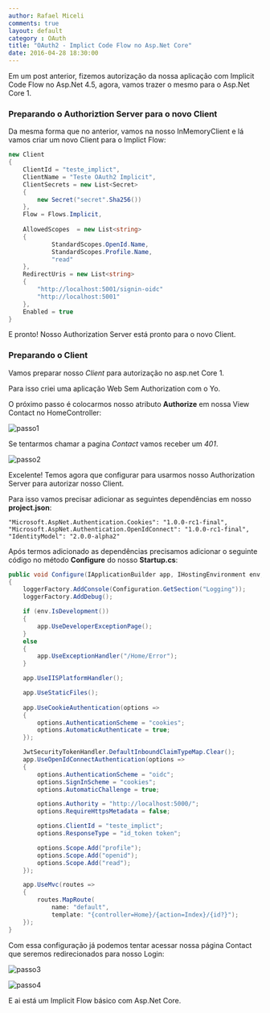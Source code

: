 ```yaml
---
author: Rafael Miceli
comments: true
layout: default 
category : OAuth 
title: "OAuth2 - Implict Code Flow no Asp.Net Core" 
date: 2016-04-28 18:30:00
---
```


Em um post anterior, fizemos autorização da nossa aplicação com Implicit Code Flow no Asp.Net 4.5, agora, vamos trazer o mesmo para o Asp.Net Core 1.

### Preparando o Authoriztion Server para o novo Client

Da mesma forma que no anterior, vamos na nosso InMemoryClient e lá vamos criar um novo Client para o Implict Flow:

```csharp
new Client
{
    ClientId = "teste_implict",
    ClientName = "Teste OAuth2 Implicit",
    ClientSecrets = new List<Secret>
    {
        new Secret("secret".Sha256())
    },
    Flow = Flows.Implicit,
    
    AllowedScopes  = new List<string> 
    {
            StandardScopes.OpenId.Name,
            StandardScopes.Profile.Name,
            "read" 
    },
    RedirectUris = new List<string>
    {
        "http://localhost:5001/signin-oidc"
        "http://localhost:5001"
    },
    Enabled = true
}
```

E pronto! Nosso Authorization Server está pronto para o novo Client.

### Preparando o Client

Vamos preparar nosso _Client_ para autorização no asp.net Core 1.

Para isso criei uma aplicação Web Sem Authorization com o Yo.

O próximo passo é colocarmos nosso atributo __Authorize__ em nossa View Contact no HomeController:

![passo1](http://rafael-miceli.com.br/ico/OAuth2-Implementando-Implicit-Grant-Asp-Net-Core/passo1.png)

Se tentarmos chamar a pagina _Contact_ vamos receber um _401_.

![passo2](http://rafael-miceli.com.br/ico/OAuth2-Implementando-Implicit-Grant-Asp-Net-Core/passo2.png)

Excelente! Temos agora que configurar para usarmos nosso Authorization Server para autorizar nosso Client.

Para isso vamos precisar adicionar as seguintes dependências em nosso __project.json__:

    "Microsoft.AspNet.Authentication.Cookies": "1.0.0-rc1-final",
    "Microsoft.AspNet.Authentication.OpenIdConnect": "1.0.0-rc1-final",
    "IdentityModel": "2.0.0-alpha2"

Após termos adicionado as dependências precisamos adicionar o seguinte código no método __Configure__ do nosso __Startup.cs__:

```csharp
public void Configure(IApplicationBuilder app, IHostingEnvironment env, ILoggerFactory loggerFactory)
{
    loggerFactory.AddConsole(Configuration.GetSection("Logging"));
    loggerFactory.AddDebug();

    if (env.IsDevelopment())
    {
        app.UseDeveloperExceptionPage();
    }
    else
    {
        app.UseExceptionHandler("/Home/Error");
    }

    app.UseIISPlatformHandler();

    app.UseStaticFiles();
    
    app.UseCookieAuthentication(options =>
    {
        options.AuthenticationScheme = "cookies";
        options.AutomaticAuthenticate = true;
    });

    JwtSecurityTokenHandler.DefaultInboundClaimTypeMap.Clear();
    app.UseOpenIdConnectAuthentication(options =>
    {
        options.AuthenticationScheme = "oidc";
        options.SignInScheme = "cookies";
        options.AutomaticChallenge = true;

        options.Authority = "http://localhost:5000/";                
        options.RequireHttpsMetadata = false;

        options.ClientId = "teste_implict";
        options.ResponseType = "id_token token";

        options.Scope.Add("profile");
        options.Scope.Add("openid");
        options.Scope.Add("read");
    });

    app.UseMvc(routes =>
    {
        routes.MapRoute(
            name: "default",
            template: "{controller=Home}/{action=Index}/{id?}");
    });
}
```
Com essa configuração já podemos tentar acessar nossa página Contact que seremos redirecionados para nosso Login:

![passo3](http://rafael-miceli.com.br/ico/OAuth2-Implementando-Implicit-Grant-Asp-Net-Core/passo3.png)

![passo4](http://rafael-miceli.com.br/ico/OAuth2-Implementando-Implicit-Grant-Asp-Net-Core/passo4.png)

E ai está um Implicit Flow básico com Asp.Net Core.


